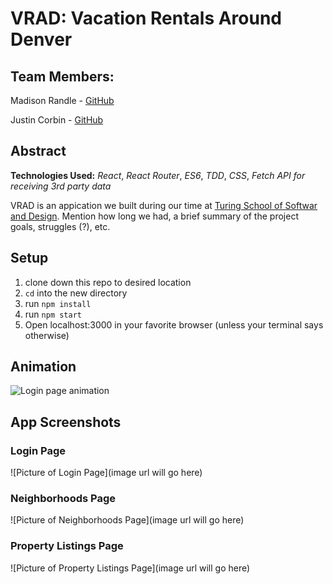 # VRAD: Vacation Rentals Around Denver

## Team Members:
Madison Randle - [GitHub](https://github.com/madisonrandle)

Justin Corbin - [GitHub](https://github.com/Corbinj22)

## Abstract

**Technologies Used:**
*React*, *React Router*, *ES6*, *TDD*, *CSS*, *Fetch API for receiving 3rd party data*

VRAD is an appication we built during our time at [Turing School of Softwar and Design](http://turing.io). Mention how long we had, a brief summary of the project goals, struggles (?), etc. 

## Setup
1. clone down this repo to desired location
2. `cd` into the new directory
3. run `npm install`
4. run `npm start`
5. Open localhost:3000 in your favorite browser (unless your terminal says otherwise)

## Animation
![Login page animation](https://media.giphy.com/media/3oEjI6SIIHBdRxXI40/giphy.gif)

## App Screenshots
### Login Page
![Picture of Login Page](image url will go here)

### Neighborhoods Page
![Picture of Neighborhoods Page](image url will go here)

### Property Listings Page
![Picture of Property Listings Page](image url will go here)
